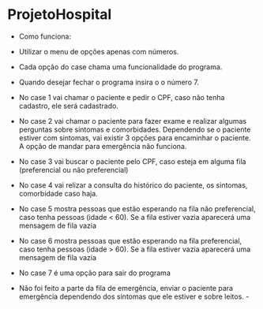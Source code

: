 # ProjetoHospital

- Como funciona:
- Utilizar o menu de opções apenas com números. 
- Cada opção do case chama uma funcionalidade do programa. 
- Quando desejar fechar o programa insira o o número 7.
- No case 1 vai chamar o paciente e pedir o CPF, caso não tenha cadastro, ele será cadastrado.
- No case 2 vai chamar o paciente para fazer exame e realizar algumas perguntas sobre sintomas e comorbidades. Dependendo se o paciente estiver com sintomas, vai existir 3 opções para encaminhar o paciente. A opção de mandar para emergência não funciona.
- No case 3 vai buscar o paciente pelo CPF, caso esteja em alguma fila (preferencial ou não preferencial)
- No case 4 vai relizar a consulta do histórico do paciente, os sintomas, comorbidade caso haja.
- No case 5 mostra pessoas que estão esperando na fila não preferencial, caso tenha pessoas (idade < 60). Se a fila estiver vazia aparecerá uma mensagem de fila vazia
- No case 6 mostra pessoas que estão esperando na fila preferencial, caso tenha pessoas (idade > 60). Se a fila estiver vazia aparecerá uma mensagem de fila vazia
- No case 7 é uma opção para sair do programa

 - Não foi feito a parte da fila de emergência, enviar o paciente para emergência dependendo dos sintomas que ele estiver e sobre leitos. - 
